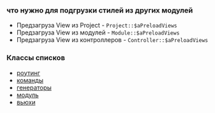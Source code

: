 
### что нужно для подгрузки стилей из других модулей

- Предзагруза View из Project - `Project::$aPreloadViews`
- Предзагруза View из модулей - `Module::$aPreloadViews`
- Предзагруза View из контроллеров - `Controller::$aPreloadViews`

### Классы списков

- [роутинг](src/Modules/Core/Aliases.php)
- [команды](src/Modules/Core/Commands.php)
- [генераторы](src/Modules/Core/Generators.php)
- [модуль](src/Modules/Core/Module.php)
- [вьюхи](src/Modules/Core/View.php)
